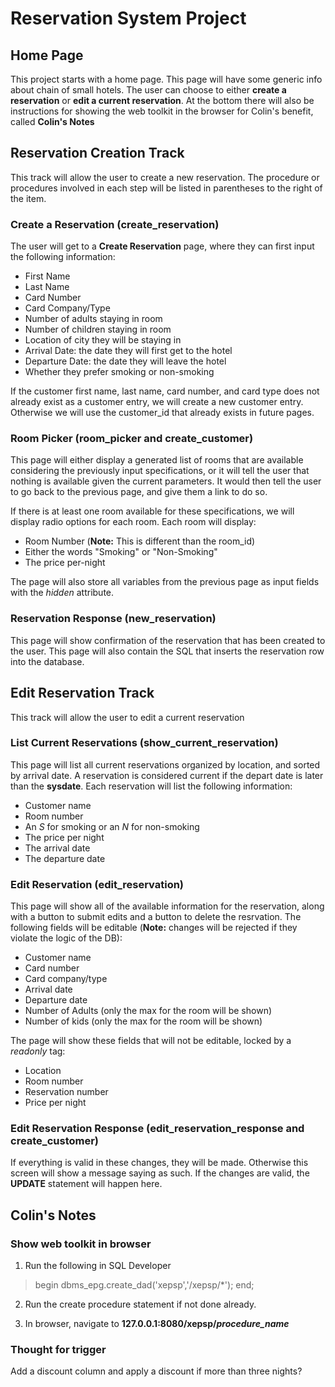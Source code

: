 # Reservation System Project

## Home Page

This project starts with a home page. This page will have some generic info about chain of small hotels. The user can choose to either **create a reservation** or **edit a current reservation**. At the bottom there will also be instructions for showing the web toolkit in the browser for Colin's benefit, called **Colin's Notes**

## Reservation Creation Track

This track will allow the user to create a new reservation. The procedure or procedures involved in each step will be listed in parentheses to the right of the item.

### Create a Reservation (create_reservation)

The user will get to a **Create Reservation** page, where they can first input the following information:
* First Name
* Last Name
* Card Number
* Card Company/Type
* Number of adults staying in room
* Number of children staying in room
* Location of city they will be staying in
* Arrival Date: the date they will first get to the hotel
* Departure Date: the date they will leave the hotel
* Whether they prefer smoking or non-smoking

If the customer first name, last name, card number, and card type does not already exist as a customer entry, we will create a new customer entry. Otherwise we will use the customer_id that already exists in future pages.

### Room Picker (room_picker and create_customer)

This page will either display a generated list of rooms that are available considering the previously input specifications, or it will tell the user that nothing is available given the current parameters. It would then tell the user to go back to the previous page, and give them a link to do so.

If there is at least one room available for these specifications, we will display radio options for each room. Each room will display:
* Room Number (**Note:** This is different than the room_id)
* Either the words "Smoking" or "Non-Smoking"
* The price per-night

The page will also store all variables from the previous page as input fields with the *hidden* attribute.

### Reservation Response (new_reservation)

This page will show confirmation of the reservation that has been created to the user. This page will also contain the SQL that inserts the reservation row into the database.

## Edit Reservation Track

This track will allow the user to edit a current reservation

### List Current Reservations (show_current_reservation)

This page will list all current reservations organized by location, and sorted by arrival date. A reservation is considered current if the depart date is later than the **sysdate**. Each reservation will list the following information:
* Customer name
* Room number
* An *S* for smoking or an *N* for non-smoking
* The price per night
* The arrival date
* The departure date

### Edit Reservation (edit_reservation)

This page will show all of the available information for the reservation, along with a button to submit edits and a button to delete the resrvation. The following fields will be editable (**Note:** changes will be rejected if they violate the logic of the DB):
* Customer name
* Card number
* Card company/type
* Arrival date
* Departure date
* Number of Adults (only the max for the room will be shown)
* Number of kids (only the max for the room will be shown)

The page will show these fields that will not be editable, locked by a *readonly* tag:
* Location
* Room number
* Reservation number
* Price per night

### Edit Reservation Response (edit_reservation_response and create_customer)

If everything is valid in these changes, they will be made. Otherwise this screen will show a message saying as such. If the changes are valid, the **UPDATE** statement will happen here.

## Colin's Notes

### Show web toolkit in browser

1. Run the following in SQL Developer

> begin
> dbms_epg.create_dad('xepsp','/xepsp/*');
> end;

2. Run the create procedure statement if not done already.

3. In browser, navigate to **127.0.0.1:8080/xepsp/*procedure_name***

### Thought for trigger

Add a discount column and apply a discount if more than three nights?